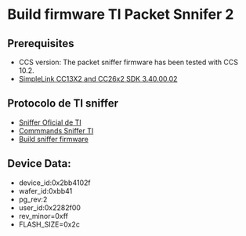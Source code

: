 # Build firmware TI Packet Snnifer 2

## Prerequisites
- CCS version: The packet sniffer firmware has been tested with CCS 10.2.
- [SimpleLink CC13X2 and CC26x2 SDK 3.40.00.02](https://www.ti.com/tool/download/SIMPLELINK-CC13X2-26X2-SDK/3.40.00.02)

## Protocolo de TI sniffer 
- [Sniffer Oficial de TI](https://www.ti.com/tool/download/PACKET-SNIFFER-2)
- [Commmands Sniffer TI](http://software-dl.ti.com/lprf/packet_sniffer_2/docs/user_guide/html/sniffer_fw/firmware/command_interface.html)
- [Build sniffer firmware](http://software-dl.ti.com/lprf/packet_sniffer_2/docs/user_guide/html/sniffer_fw/firmware/build.html)

## Device Data:
- device_id:0x2bb4102f
- wafer_id:0xbb41
- pg_rev:2
- user_id:0x2282f00
- rev_minor=0xff
- FLASH_SIZE=0x2c
